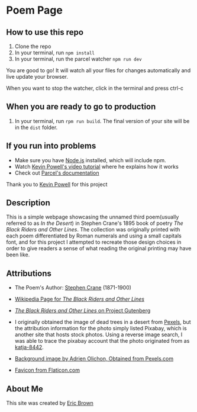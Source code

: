 # Poem Page

## How to use this repo

1. Clone the repo
2. In your terminal, run `npm install`
3. In your terminal, run the parcel watcher `npm run dev`

You are good to go! It will watch all your files for changes automatically and live update your browser.

When you want to stop the watcher, click in the terminal and press ctrl-c

## When you are ready to go to production

1. In your terminal, run `rpm run build`. The final version of your site will be in the `dist` folder.

## If you run into problems

- Make sure you have [Node.js](https://nodejs.org/en/) installed, which will include npm.
- Watch [Kevin Powell's video tutorial](https://youtu.be/wYWf2m_yzBQ) where he explains how it works
- Check out [Parcel's documentation](https://parceljs.org/getting_started.html)

Thank you to [Kevin Powell](https://www.kevinpowell.co/) for this project

## Description

This is a simple webpage showcasing the unnamed third poem(usually referred to as _In the Desert_) in Stephen Crane's 1895 book of poetry _The Black Riders and Other Lines_. The collection was originally printed with each poem differentiated by Roman numerals and using a small capitals font, and for this project I attempted to recreate those design choices in order to give readers a sense of what reading the original printing may have been like.

## Attributions

- The Poem's Author: [Stephen Crane](https://en.wikipedia.org/wiki/Stephen_Crane) (1871-1900)

- [Wikipedia Page for _The Black Riders and Other Lines_](https://en.wikipedia.org/wiki/The_Black_Riders_and_Other_Lines)

- [_The Black Riders and Other Lines_ on Project Gutenberg](https://www.gutenberg.org/files/40786/40786-h/40786-h.html)

- I originally obtained the image of dead trees in a desert from [Pexels](https://www.pexels.com/photo/sky-sand-blue-desert-68661/), but the attribution information for the photo simply listed Pixabay, which is another site that hosts stock photos. Using a reverse image search, I was able to trace the pixabay account that the photo originated from as [katja-8442](https://pixabay.com/photos/tree-desert-namibia-dead-vlei-64311/).

- [Background image by Adrien Olichon, Obtained from Pexels.com](https://www.pexels.com/photo/black-sand-dunes-2387793/)

- [Favicon from Flaticon.com](https://www.flaticon.com/free-icon/heart_3843002?term=human%20heart&page=1&position=20&page=1&position=20&related_id=3843002&origin=tag)

## About Me

This site was created by [Eric Brown](https://github.com/ericbrown8787)
